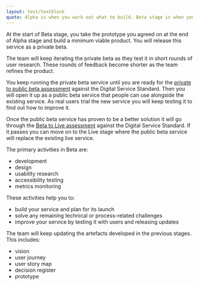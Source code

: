 ```yaml
---
layout: text/textblock
quote: Alpha is when you work out what to build. Beta stage is when you build it.
---
```


At the start of Beta stage, you take the prototype you agreed on at the end of Alpha stage and build a minimum viable product. You will release this service as a private beta.

The team will keep iterating the private beta as they test it in short rounds of user research. These rounds of feedback become shorter as the team refines the product.

You keep running the private beta service until you are ready for the [private to public beta assessment](#releasing-the-private-beta-and-public-beta) against the Digital Service Standard. Then you will open it up as a public beta service that people can use alongside the existing service. As real users trial the new service you will keep testing it to find out how to improve it.

Once the public beta service has proven to be a better solution it will go through the [Beta to Live assessment](#when-you-re-ready-to-move-on-to-live-stage) against the Digital Service Standard. If it passes you can move on to the Live stage where the public beta service will replace the existing live service.

The primary activities in Beta are:
- development
- design
- usability research
- accessibility testing
- metrics monitoring

These activities help you to:
- build your service and plan for its launch
- solve any remaining technical or process-related challenges
- improve your service by testing it with users and releasing updates

The team will keep updating the artefacts developed in the previous stages. This includes:
- vision
- user journey
- user story map
- decision register
- prototype

